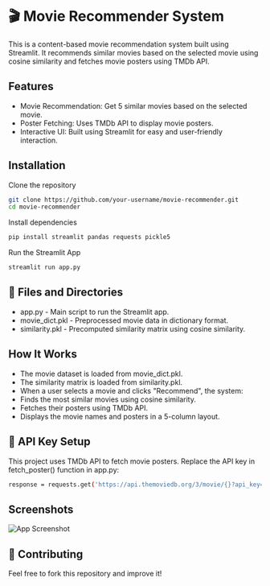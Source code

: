 
# 🎬 Movie Recommender System

This is a content-based movie recommendation system built using Streamlit. It recommends similar movies based on the selected movie using cosine similarity and fetches movie posters using TMDb API.



## Features

- Movie Recommendation: Get 5 similar movies based on the selected movie.
- Poster Fetching: Uses TMDb API to display movie posters.
- Interactive UI: Built using Streamlit for easy and user-friendly interaction.




## Installation

Clone the repository

```bash
git clone https://github.com/your-username/movie-recommender.git
cd movie-recommender

```
Install dependencies

```bash
pip install streamlit pandas requests pickle5

```
Run the Streamlit App

```bash
streamlit run app.py

```

## 📂 Files and Directories

- app.py - Main script to run the Streamlit app.
- movie_dict.pkl - Preprocessed movie data in dictionary format.
- similarity.pkl - Precomputed similarity matrix using cosine similarity.

## How It Works

- The movie dataset is loaded from movie_dict.pkl.
- The similarity matrix is loaded from similarity.pkl.
- When a user selects a movie and clicks "Recommend", the system:
- Finds the most similar movies using cosine similarity.
- Fetches their posters using TMDb API.
- Displays the movie names and posters in a 5-column layout.

## 🔑 API Key Setup

This project uses TMDb API to fetch movie posters. Replace the API key in fetch_poster() function in app.py:

```bash
response = requests.get('https://api.themoviedb.org/3/movie/{}?api_key=YOUR_TMDB_API_KEY'.format(movie_id))

```





    
## Screenshots

![App Screenshot](https://drive.google.com/file/d/1RM-Jv2GpwYvYFRwyP1TKNZjg68lJfGZG/view?usp=sharing)

## 🤝 Contributing
Feel free to fork this repository and improve it!


